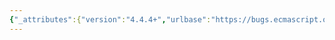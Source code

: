 ```yaml
---
{"_attributes":{"version":"4.4.4+","urlbase":"https://bugs.ecmascript.org/","maintainer":"dherman@mozilla.com"},"bug":{"bug_id":1026,"creation_ts":"2012-11-24 23:01:00 -0800","short_desc":"9.1.1: \"its values is\"","delta_ts":"2012-12-21 18:08:28 -0800","product":"Draft for 6th Edition","component":"editorial issue","version":"Rev 12: November 22, 2012 Draft","rep_platform":"All","op_sys":"All","bug_status":"RESOLVED","resolution":"FIXED","priority":"Normal","bug_severity":"minor","everconfirmed":true,"reporter":{"uid":"jmdyck","name":"Michael Dyck"},"assigned_to":{"uid":"allen","name":"Allen Wirfs-Brock"},"long_desc":[{"commentid":2778,"comment_count":0,"who":{"uid":"jmdyck","name":"Michael Dyck"},"bug_when":"2012-11-24 23:01:58 -0800","thetext":"In 9.1.1 \"ToPrimitive\",\nunder \"OrdinaryToPrimitive\",\nstep 2 says:\n    Assert: Type(hint) is String and its values is either \"string\" or \"number\".\n\nChange \"values\" to \"value\"."},{"commentid":2842,"comment_count":1,"who":{"uid":"allen","name":"Allen Wirfs-Brock"},"bug_when":"2012-11-26 10:05:30 -0800","thetext":"corrected in rev 13 editor's draft"}]}}
---
```


